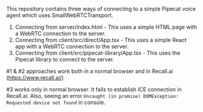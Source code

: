 This repository contains three ways of connecting to a simple Pipecat voice agent which uses SmallWebRTCTransport.

1. Connecting from server/index.html - This uses a simple HTML page with a WebRTC connection to the server.
2. Connecting from client/src/direct/App.tsx - This uses a simple React app with a WebRTC connection to the server.
3. Connecting from client/src/pipecat-library/App.tsx - This uses the Pipecat library to connect to the server.

#1 & #2 approaches work both in a normal browser and in Recall.ai (https://www.recall.ai/)

#3 works only in normal browser. It fails to establish ICE connection in Recall.ai. Also, seeing an error `Uncaught (in promise) DOMException: Requested device not found` in console.
